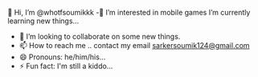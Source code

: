 👋 Hi, I’m @whotfsoumikkk
-👀 I’m interested in mobile games
I’m currently learning new things...
- 💞️ I’m looking to collaborate on some new things.
- 📫 How to reach me .. contact my email sarkersoumik124@gmail.com
- 😄 Pronouns: he/him/his...
- ⚡ Fun fact: I'm still a kiddo...

<!---
whotfsoumikkk/whotfsoumikkk is a ✨ special ✨ repository because its `README.md` (this file) appears on your GitHub profile.
You can click the Preview link to take a look at your changes.
--->
